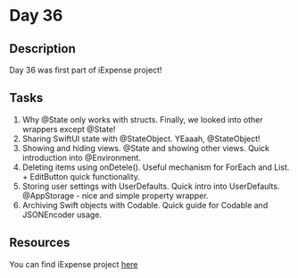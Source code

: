 # Day 36

## Description

Day 36 was first part of iExpense project!

## Tasks

1. Why @State only works with structs. Finally, we looked into other wrappers except @State! 
2. Sharing SwiftUI state with @StateObject. YEaaah, @StateObject!
3. Showing and hiding views. @State and showing other views. Quick introduction into @Environment.
4. Deleting items using onDetele(). Useful mechanism for ForEach and List. + EditButton quick functionality.
5. Storing user settings with UserDefaults. Quick intro into UserDefaults. @AppStorage - nice and simple property wrapper.
6. Archiving Swift objects with Codable. Quick guide for Codable and JSONEncoder usage.

## Resources

You can find iExpense project [here](/Sources/iExpense/)